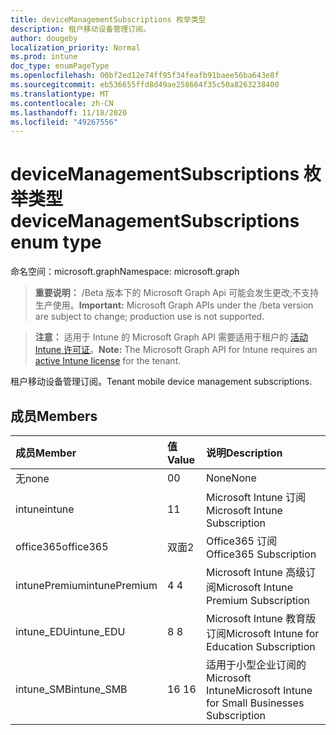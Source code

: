 ```yaml
---
title: deviceManagementSubscriptions 枚举类型
description: 租户移动设备管理订阅。
author: dougeby
localization_priority: Normal
ms.prod: intune
doc_type: enumPageType
ms.openlocfilehash: 00bf2ed12e74ff95f34feafb91baee56ba643e8f
ms.sourcegitcommit: eb536655ffd8d49ae258664f35c50a8263238400
ms.translationtype: MT
ms.contentlocale: zh-CN
ms.lasthandoff: 11/18/2020
ms.locfileid: "49267556"
---
```

# <a name="devicemanagementsubscriptions-enum-type"></a><span data-ttu-id="ee180-103">deviceManagementSubscriptions 枚举类型</span><span class="sxs-lookup"><span data-stu-id="ee180-103">deviceManagementSubscriptions enum type</span></span>

<span data-ttu-id="ee180-104">命名空间：microsoft.graph</span><span class="sxs-lookup"><span data-stu-id="ee180-104">Namespace: microsoft.graph</span></span>

> <span data-ttu-id="ee180-105">**重要说明：** /Beta 版本下的 Microsoft Graph Api 可能会发生更改;不支持生产使用。</span><span class="sxs-lookup"><span data-stu-id="ee180-105">**Important:** Microsoft Graph APIs under the /beta version are subject to change; production use is not supported.</span></span>

> <span data-ttu-id="ee180-106">**注意：** 适用于 Intune 的 Microsoft Graph API 需要适用于租户的 [活动 Intune 许可证](https://go.microsoft.com/fwlink/?linkid=839381)。</span><span class="sxs-lookup"><span data-stu-id="ee180-106">**Note:** The Microsoft Graph API for Intune requires an [active Intune license](https://go.microsoft.com/fwlink/?linkid=839381) for the tenant.</span></span>

<span data-ttu-id="ee180-107">租户移动设备管理订阅。</span><span class="sxs-lookup"><span data-stu-id="ee180-107">Tenant mobile device management subscriptions.</span></span>

## <a name="members"></a><span data-ttu-id="ee180-108">成员</span><span class="sxs-lookup"><span data-stu-id="ee180-108">Members</span></span>
|<span data-ttu-id="ee180-109">成员</span><span class="sxs-lookup"><span data-stu-id="ee180-109">Member</span></span>|<span data-ttu-id="ee180-110">值</span><span class="sxs-lookup"><span data-stu-id="ee180-110">Value</span></span>|<span data-ttu-id="ee180-111">说明</span><span class="sxs-lookup"><span data-stu-id="ee180-111">Description</span></span>|
|:---|:---|:---|
|<span data-ttu-id="ee180-112">无</span><span class="sxs-lookup"><span data-stu-id="ee180-112">none</span></span>|<span data-ttu-id="ee180-113">0</span><span class="sxs-lookup"><span data-stu-id="ee180-113">0</span></span>|<span data-ttu-id="ee180-114">None</span><span class="sxs-lookup"><span data-stu-id="ee180-114">None</span></span>|
|<span data-ttu-id="ee180-115">intune</span><span class="sxs-lookup"><span data-stu-id="ee180-115">intune</span></span>|<span data-ttu-id="ee180-116">1</span><span class="sxs-lookup"><span data-stu-id="ee180-116">1</span></span>|<span data-ttu-id="ee180-117">Microsoft Intune 订阅</span><span class="sxs-lookup"><span data-stu-id="ee180-117">Microsoft Intune Subscription</span></span>|
|<span data-ttu-id="ee180-118">office365</span><span class="sxs-lookup"><span data-stu-id="ee180-118">office365</span></span>|<span data-ttu-id="ee180-119">双面</span><span class="sxs-lookup"><span data-stu-id="ee180-119">2</span></span>|<span data-ttu-id="ee180-120">Office365 订阅</span><span class="sxs-lookup"><span data-stu-id="ee180-120">Office365 Subscription</span></span>|
|<span data-ttu-id="ee180-121">intunePremium</span><span class="sxs-lookup"><span data-stu-id="ee180-121">intunePremium</span></span>|<span data-ttu-id="ee180-122">4 </span><span class="sxs-lookup"><span data-stu-id="ee180-122">4</span></span>|<span data-ttu-id="ee180-123">Microsoft Intune 高级订阅</span><span class="sxs-lookup"><span data-stu-id="ee180-123">Microsoft Intune Premium Subscription</span></span>|
|<span data-ttu-id="ee180-124">intune_EDU</span><span class="sxs-lookup"><span data-stu-id="ee180-124">intune_EDU</span></span>|<span data-ttu-id="ee180-125">8 </span><span class="sxs-lookup"><span data-stu-id="ee180-125">8</span></span>|<span data-ttu-id="ee180-126">Microsoft Intune 教育版订阅</span><span class="sxs-lookup"><span data-stu-id="ee180-126">Microsoft Intune for Education Subscription</span></span>|
|<span data-ttu-id="ee180-127">intune_SMB</span><span class="sxs-lookup"><span data-stu-id="ee180-127">intune_SMB</span></span>|<span data-ttu-id="ee180-128">16 </span><span class="sxs-lookup"><span data-stu-id="ee180-128">16</span></span>|<span data-ttu-id="ee180-129">适用于小型企业订阅的 Microsoft Intune</span><span class="sxs-lookup"><span data-stu-id="ee180-129">Microsoft Intune for Small Businesses Subscription</span></span>|




